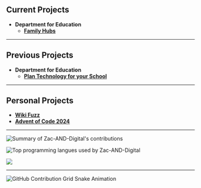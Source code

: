 ## Current Projects

- **Department for Education**
    - [**Family Hubs**](https://github.com/DFE-Digital/fh-services)
  
---

## Previous Projects

- **Department for Education**
    - [**Plan Technology for your School**](https://github.com/DFE-Digital/sts-plan-technology-for-your-school)

---

## Personal Projects

- [**Wiki Fuzz**](https://github.com/Zac-Digital/WikiFuzz)
- [**Advent of Code 2024**](https://github.com/Zac-Digital/Advent-of-Code_2024)

---

![Summary of Zac-AND-Digital's contributions](http://github-profile-summary-cards.vercel.app/api/cards/profile-details?username=Zac-Digital&theme=radical)

![Top programming langues used by Zac-AND-Digital](http://github-profile-summary-cards.vercel.app/api/cards/most-commit-language?username=Zac-Digital&theme=radical&exclude=)

![](http://github-profile-summary-cards.vercel.app/api/cards/stats?username=Zac-AND-Digital&theme=radical)

---

<picture>
  <source media="(prefers-color-scheme: dark)" srcset="https://raw.githubusercontent.com/Zac-AND-Digital/Zac-AND-Digital/output/github-snake-dark.svg?palette=github-dark" />
  <source media="(prefers-color-scheme: light)" srcset="https://raw.githubusercontent.com/Zac-AND-Digital/Zac-AND-Digital/output/github-snake.svg" />
  <img alt="GitHub Contribution Grid Snake Animation" src="https://raw.githubusercontent.com/Zac-AND-Digital/Zac-AND-Digital/output/github-snake.svg" />
</picture>
